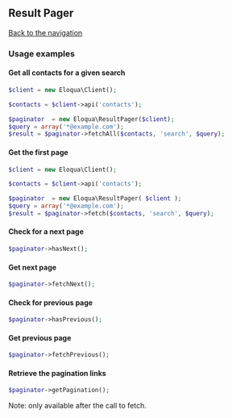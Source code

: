## Result Pager
[Back to the navigation](index.md)

### Usage examples

#### Get all contacts for a given search
```php
$client = new Eloqua\Client();

$contacts = $client->api('contacts');

$paginator  = new Eloqua\ResultPager($client);
$query = array('*@example.com');
$result = $paginator->fetchAll($contacts, 'search', $query);
```

#### Get the first page
```php
$client = new Eloqua\Client();

$contacts = $client->api('contacts');

$paginator  = new Eloqua\ResultPager( $client );
$query = array('*@example.com');
$result = $paginator->fetch($contacts, 'search', $query);
```

#### Check for a next page
```php
$paginator->hasNext();
```

#### Get next page
```php
$paginator->fetchNext();
```

#### Check for previous page
```php
$paginator->hasPrevious();
```

#### Get previous page
```php
$paginator->fetchPrevious();
```

#### Retrieve the pagination links
```php
$paginator->getPagination();
```
Note: only available after the call to fetch.
